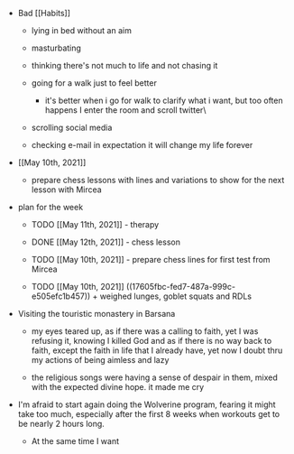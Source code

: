 - Bad [[Habits]]
	 - lying in bed without an aim

	 - masturbating

	 - thinking there's not much to life and not chasing it

	 - going for a walk just to feel better
		 - it's better when i go for walk to clarify what i want, but too often happens I enter the room and scroll twitter\

	 - scrolling social media

	 - checking e-mail in expectation it will change my life forever

- [[May 10th, 2021]]
	 - prepare chess lessons with lines and variations to show for the next lesson with Mircea

- plan for the week
	 - TODO [[May 11th, 2021]] - therapy

	 - DONE [[May 12th, 2021]] - chess lesson

	 - TODO [[May 10th, 2021]] - prepare chess lines for first test from Mircea

	 - TODO [[May 10th, 2021]] ((17605fbc-fed7-487a-999c-e505efc1b457)) + weighed lunges, goblet squats and RDLs

- Visiting the touristic monastery in Barsana
	 - my eyes teared up, as if there was a calling to faith, yet I was refusing it, knowing I killed God and as if there is no way back to faith, except the faith in life that I already have, yet now I doubt thru my actions of being aimless and lazy

	 - the religious songs were having a sense of despair in them, mixed with the expected divine hope. it made me cry

- I'm afraid to start again doing the Wolverine program, fearing it might take too much, especially after the first 8 weeks when workouts get to be nearly 2 hours long.
	 - At the same time I want 

